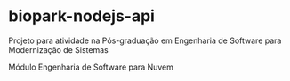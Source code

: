 # biopark-nodejs-api

Projeto para atividade na Pós-graduação em Engenharia de Software para Modernização de Sistemas

Módulo Engenharia de Software para Nuvem
